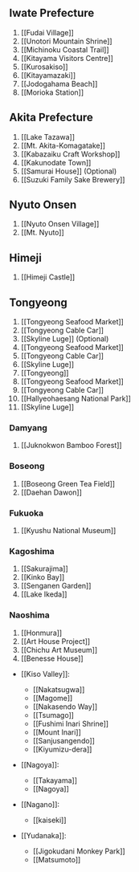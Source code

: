 ## Iwate Prefecture
1. [[Fudai Village]]
2. [[Unotori Mountain Shrine]]
3. [[Michinoku Coastal Trail]]
4. [[Kitayama Visitors Centre]]
5. [[Kurosakiso]]
6. [[Kitayamazaki]]
7. [[Jodogahama Beach]]
8. [[Morioka Station]]

## Akita Prefecture
1. [[Lake Tazawa]]
2. [[Mt. Akita-Komagatake]]
3. [[Kabazaiku Craft Workshop]]
4. [[Kakunodate Town]]
5. [[Samurai House]] (Optional)
6. [[Suzuki Family Sake Brewery]]

## Nyuto Onsen
1. [[Nyuto Onsen Village]]
2. [[Mt. Nyuto]]

## Himeji
1. [[Himeji Castle]]

## Tongyeong
1. [[Tongyeong Seafood Market]]
2. [[Tongyeong Cable Car]]
3. [[Skyline Luge]] (Optional)
1. [[Tongyeong Seafood Market]]
2. [[Tongyeong Cable Car]]
3. [[Skyline Luge]]
1. [[Tongyeong]]
2. [[Tongyeong Seafood Market]]
3. [[Tongyeong Cable Car]]
4. [[Hallyeohaesang National Park]]
5. [[Skyline Luge]]


### Damyang
1. [[Juknokwon Bamboo Forest]]

### Boseong
1. [[Boseong Green Tea Field]]
2. [[Daehan Dawon]]

### Fukuoka
1. [[Kyushu National Museum]]

### Kagoshima
1. [[Sakurajima]]
2. [[Kinko Bay]]
3. [[Senganen Garden]]
4. [[Lake Ikeda]]

### Naoshima
1. [[Honmura]]
2. [[Art House Project]]
3. [[Chichu Art Museum]]
4. [[Benesse House]]

- [[Kiso Valley]]:
  - [[Nakatsugwa]]
  - [[Magome]]
  - [[Nakasendo Way]]
  - [[Tsumago]]
  - [[Fushimi Inari Shrine]]
  - [[Mount Inari]]
  - [[Sanjusangendo]]
  - [[Kiyumizu-dera]]

- [[Nagoya]]:
  - [[Takayama]]
  - [[Nagoya]]

- [[Nagano]]:
  - [[kaiseki]]

- [[Yudanaka]]:
  - [[Jigokudani Monkey Park]]
  - [[Matsumoto]]
